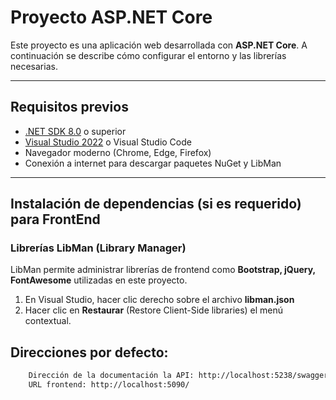 # Proyecto ASP.NET Core

Este proyecto es una aplicación web desarrollada con **ASP.NET Core**. A continuación se describe cómo configurar el entorno y las librerías necesarias.

---

## Requisitos previos

- [.NET SDK 8.0](https://dotnet.microsoft.com/download/dotnet/8.0) o superior
- [Visual Studio 2022](https://visualstudio.microsoft.com/) o Visual Studio Code
- Navegador moderno (Chrome, Edge, Firefox)
- Conexión a internet para descargar paquetes NuGet y LibMan

---

## Instalación de dependencias (si es requerido) para FrontEnd

### Librerías LibMan (Library Manager)

LibMan permite administrar librerías de frontend como **Bootstrap, jQuery, FontAwesome** utilizadas en este proyecto.

1. En Visual Studio, hacer clic derecho sobre el archivo **libman.json** 
2. Hacer clic en **Restaurar** (Restore Client-Side libraries) el menú contextual. 

## Direcciones por defecto: 

```bash 
    Dirección de la documentación la API: http://localhost:5238/swagger/index.html
    URL frontend: http://localhost:5090/
```

